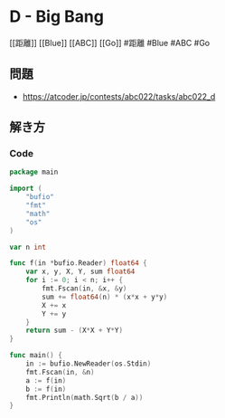 # D - Big Bang
[[距離]] [[Blue]] [[ABC]] [[Go]]
#距離 #Blue #ABC #Go 

## 問題
- https://atcoder.jp/contests/abc022/tasks/abc022_d

## 解き方
### Code
```go
package main

import (
	"bufio"
	"fmt"
	"math"
	"os"
)

var n int

func f(in *bufio.Reader) float64 {
	var x, y, X, Y, sum float64
	for i := 0; i < n; i++ {
		fmt.Fscan(in, &x, &y)
		sum += float64(n) * (x*x + y*y)
		X += x
		Y += y
	}
	return sum - (X*X + Y*Y)
}

func main() {
	in := bufio.NewReader(os.Stdin)
	fmt.Fscan(in, &n)
	a := f(in)
	b := f(in)
	fmt.Println(math.Sqrt(b / a))
}
```